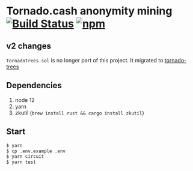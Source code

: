 # Tornado.cash anonymity mining [![Build Status](https://github.com/tornadocash/tornado-anonymity-mining/workflows/build/badge.svg)](https://github.com/tornadocash/tornado-anonymity-mining/actions) [![npm](https://img.shields.io/npm/v/tornado-anonymity-mining)](https://www.npmjs.com/package/tornado-anonymity-mining)

## v2 changes

`TornadoTrees.sol` is no longer part of this project. It migrated to [tornado-trees](https://github.com/tornadocash/tornado-trees)

## Dependencies

1. node 12
2. yarn
3. zkutil (`brew install rust && cargo install zkutil`)

## Start

```bash
$ yarn
$ cp .env.example .env
$ yarn circuit
$ yarn test
```
